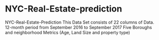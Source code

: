 # NYC-Real-Estate-prediction
NYC-Real-Estate-Prediction
This Data Set consists of 22 columns of Data. 
12-month period from September 2016 to September 2017
Five Boroughs and neighborhood
Metrics (Age, Land Size and property type)





